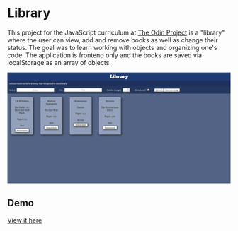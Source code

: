 # Library

This project for the JavaScript curriculum at [The Odin Project](https://www.theodinproject.com) is a "library" where the user can view, add and remove books as well as change their status. The goal was to learn working with objects and organizing one's code. The application is frontend only and the books are saved via localStorage as an array of objects.

![Screenshot](screenshot.png)

## Demo

[View it here](https://reinimax.github.io/library/)
